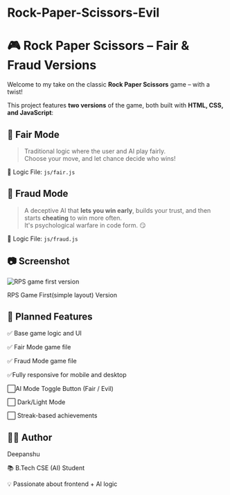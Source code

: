 # Rock-Paper-Scissors-Evil

# 🎮 Rock Paper Scissors – Fair & Fraud Versions

Welcome to my take on the classic **Rock Paper Scissors** game – with a twist!

This project features **two versions** of the game, both built with **HTML, CSS, and JavaScript**:


## 🔹 Fair Mode
> Traditional logic where the user and AI play fairly.  
Choose your move, and let chance decide who wins!

🧠 Logic File: `js/fair.js`


## 🔸 Fraud Mode
> A deceptive AI that **lets you win early**, builds your trust, and then starts **cheating** to win more often.  
It's psychological warfare in code form. 😏

🧠 Logic File: `js/fraud.js`


## 📷 Screenshot

![RPS game first version](https://github.com/user-attachments/assets/7dec1e92-f5d8-4c9a-ae16-8de6a3ed9273)

RPS Game First(simple layout) Version


## 📌 Planned Features
✅ Base game logic and UI

✅ Fair Mode game file
 
✅ Fraud Mode game file

✅Fully responsive for mobile and desktop

⬜AI Mode Toggle Button (Fair / Evil)

⬜ Dark/Light Mode

⬜ Streak-based achievements

## 👨‍💻 Author
Deepanshu

📚 B.Tech CSE (AI) Student

💡 Passionate about frontend + AI logic




